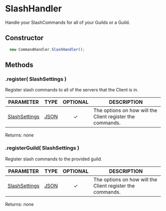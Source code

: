 # SlashHandler

Handle your SlashCommands for all of your Guilds or a Guild.

## Constructor

```javascript
  new CommandHandler.SlashHandler();
```

## Methods

### .register( SlashSettings )
Register slash commands to all of the servers that the Client is in.

| PARAMETER | TYPE | OPTIONAL | DESCRIPTION |
| :---: | :-----: | :-----: | ----------- |
| [SlashSettings](/doc/typedefs/slashsettings) | [JSON](https://developer.mozilla.org/en-US/docs/Web/JavaScript/Reference/Global_Objects/JSON) | ✓ | The options on how will the Client register the commands. |

Returns: none

### .registerGuild( SlashSettings )
Register slash commands to the provided guild.

| PARAMETER | TYPE | OPTIONAL | DESCRIPTION |
| :---: | :-----: | :-----: | ----------- |
| [SlashSettings](/doc/typedefs/slashsettings) | [JSON](https://developer.mozilla.org/en-US/docs/Web/JavaScript/Reference/Global_Objects/JSON) | ✓ | The options on how will the Client register the commands. |

Returns: none
